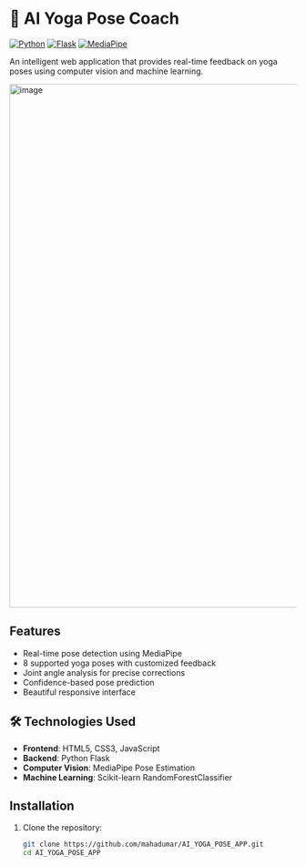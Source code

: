 # 🧘 AI Yoga Pose Coach

[![Python](https://img.shields.io/badge/Python-3.8%2B-blue)](https://python.org)
[![Flask](https://img.shields.io/badge/Flask-2.0%2B-lightgrey)](https://flask.palletsprojects.com/)
[![MediaPipe](https://img.shields.io/badge/MediaPipe-0.8.9-orange)](https://mediapipe.dev/)

An intelligent web application that provides real-time feedback on yoga poses using computer vision and machine learning.

<img width="1875" height="920" alt="image" src="https://github.com/user-attachments/assets/83888942-c2ca-4e7a-bfe4-66231e072a0b" />


##  Features

- Real-time pose detection using MediaPipe
- 8 supported yoga poses with customized feedback
- Joint angle analysis for precise corrections
- Confidence-based pose prediction
- Beautiful responsive interface

## 🛠 Technologies Used

- **Frontend**: HTML5, CSS3, JavaScript
- **Backend**: Python Flask
- **Computer Vision**: MediaPipe Pose Estimation
- **Machine Learning**: Scikit-learn RandomForestClassifier

##  Installation

1. Clone the repository:
   ```bash
   git clone https://github.com/mahadumar/AI_YOGA_POSE_APP.git
   cd AI_YOGA_POSE_APP
